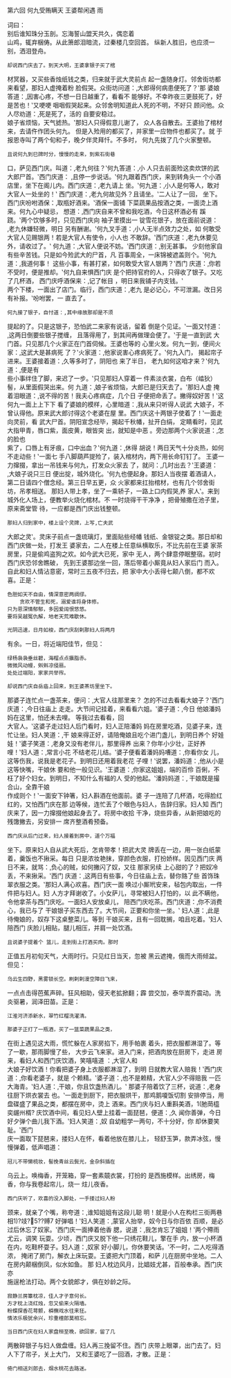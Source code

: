 第六回	 何九受贿瞒天	 王婆帮闲遇	雨	  	
 
 
 	 	
词曰：	 	
  	别后谁知珠分玉剖。忘海誓山盟天共久，偶恋着	
山鸡，辄弃梱俦。从此箫郎泪暗流，过秦楼几空回首。
纵新人胜旧，也应须一别，洒泪登舟。	 	
 
  	却说西门庆去了。到天大明，王婆拿银子买了棺	
材冥器，又买些香烛纸钱之类，归来就于武大灵前点
起一盏随身灯。邻舍街坊都来看望，那妇人虚掩着粉
脸假哭。众街坊问道：‚大郎得何病患便死了？‛那
婆娘答道：‚因害心疼，不想一日日越重了，看看不
能够好。不幸昨夜三更鼓死了，好是苦也！‛又哽哽 
咽咽假哭起来。众邻舍明知道此人死的不明，不好只
顾问他。众人尽劝道：‚死是死了，活的	自要安稳过。	
娘子省烦恼，天气摅热。‛那妇人只得假意儿谢了，
众人各自散去。王婆抬了棺材来，去请仵作团头何九。
但是入殓用的都买了，并家里一应物件也都买了。就
于报恩寺叫了两个旬和子，晚夕伴灵拜忏。不多时，
何九先拨了几个火家整顿。	 	
 
  	且说何九到巳牌时分，慢慢的走来，到紫石街巷	
口，萨见西门庆。叫道：‚老九何往？‛何九答道：‚小
人只去前面殓这卖炊饼的武大郎尸首。‛西门庆道：
‚且停一步说话。‛何九跟着西门庆，来到转角头一
个小酒店里，坐下在阁儿内。西门庆道：‚老九请上
坐。‛何九道：‚小人是何等人，敢对大官人一处坐的！‛
西门庆道：‚老九何故见外？且请坐。‛二人让了一回，
坐下。西门庆吩咐酒保：‚取瓶好酒来。‛酒保一面铺
下菜蔬果品按酒之类，一面烫上酒来。何九心中疑忌，
想道：‚西门庆自来不曾和我吃酒，今日这杯酒必有
蹊跷。‛两个饮够多时，只见西门庆向	袖子里摸出一 
锭雪花银子，放在面前说道：‚老九休嫌轻微，明日
另有酬谢。‛何九叉手道：‚小人无半点效力之处，如
何敢受大官人见赐银两！若是大官人有使令，小人也
不敢辞。‛西门庆道：‚老九休要见外，请收过了。‛
何九道：‚大官人便说不妨。‛西门庆道：‚别无甚事。
少刻他家自有些辛苦钱。只是如今殓武大的尸首，凡
百事周全，一床锦被遮盖则个。‛何九道：‚我道何事！
这些小事，有甚打紧，如何敢受大官人银两？‛西门
庆道：‚你若不受时，便是推却。‛何九自来惧西门庆
是个把持官府的人，只得收了银子。又吃了几杯酒，
西门庆呼酒保来：‚记了帐目	，明日来我铺子内支钱。‛	
两个下楼，一面出了店门。临行，西门庆道：‚老九
是必记心，不可泄漏。改日另有补报。‛吩咐罢，一
直去了。	 	
 
  	何九接了银子，自忖道：‚其中缘故那却是不须	
提起的了。只是这银子，恐怕武二来家有说话，留着
倒是个见证。‛一面又忖道：‚这两日倒要些银子搅缠，
且落得用了，到其间再做理会便了。‛于是一直到武 
大门首。只见那几个火家正在门首伺候。王婆也等的
心里火发。何九一到，便间火家：‚这武大是甚病死
了？‛火家道：‚他家说害心疼病死了。‛何九入门，
揭起帘子进来。王婆接着道：‚久等多时了，阴阳也
来了半日，	老九如何这咱才来？‛何九道：‚便是有	
些小事绊住了脚，来迟了一步。‛只见那妇人穿着一
件素淡衣裳，白布（崉狄）髻，从里面假哭出来。何
九道：‚娘子省烦恼，大郎已是归天去了。‛那妇人虚
掩着泪眼道：‚说不得的苦！我夫心疼病症，几个日
子便把命丢了。撇得奴好苦！‛这何九一面上上下下
看了婆娘的模样，心里暗道：‚我从来只听得人说武
大娘子，不曾认得他。原来武大郎讨得这个老婆在屋
里。西门庆这十两银子使着了！‛一面走向灵前，看
武大尸首。阴阳宣念经毕，揭起千秋幡，扯开白绢，
定睛看时，见武大指甲青，唇口紫，面皮黄，眼皆突
出，就知是中恶	。旁边那两个火家说道：‚怎的脸也	
紫了，口唇上有牙痕，口中出血？‛何九道：‚休得
胡说！两日天气十分炎热，如何不走动些！‛一面七
手八脚葫芦提殓了，装入棺材内，两下用长命钉钉了。 
王婆一力撺掇，拿出一吊钱来与何九，打发众火家去
了，就问：‚几时出去？‛王婆道：‚大娘子说只三日
便出掟，城外烧化。‛何九也便起身。那妇人当夜摆
着酒请人，第二日请四个僧念经。第三日早五更，众
火家都来扛抬棺材，也有几个邻舍街坊，吊孝相送。
那妇人带上孝，坐了一乘轿子，一路上口内假哭‚养
家人‛。来到城外化人场上，便教举火烧化棺材。不
一时烧得干干净净	，把骨殖撒在池子里，原来斋堂管	
待，一应都是西门庆出钱整顿。	 	
 
  	那妇人归到家中，楼上设个灵牌，上写‚亡夫武	
大郎之灵‛。灵床子前点一盏琉璃灯，里面贴些经幡
钱纸、金银锭之类。那日却和西门庆做一处，打发王
婆家去，二人在楼上任意纵横取乐，不比先前在王婆
家茶房里，只是偷鸡盗狗之欢。如今武大已死，家中
无人，两个肆意停眠整宿。初时西门庆恐邻舍瞧破，
先到王婆那边坐一回，落后带着小厮竟从妇人家后门
而入。自此和妇人情沾意密，常时三五夜不归去，把
家中大小丢得七颠八倒，都不欢喜。正是：	  
 
  	色胆如天不自由，情深意密两绸缪。	 	
 	 	贪欢不管生和死，溺爱谁将身体修。	 	
  	只为恩深情郁郁，多因爱阔恨悠悠。	 	
  	要将吴越冤仇解，地老天荒难歇休。	 	
 
  	光阴迅速，日月如梭，西门庆刮剌那妇人将两月	
有余。一日，将近端阳佳节，但见：	 	
 
  	绿杨袅袅垂丝碧，海榴点点攍脂赤。	 	
  	微微风动幔，斞斞凉侵扇。	 	
  	处处过端阳，家家共举宱。	 	
 
  	却说西门庆自岳庙上回来，到王婆茶坊里坐下。	
那婆子连忙点一盏茶来，便问：‚大官人往那里来？
怎的不过去看看大娘子？‛西门庆道：‚今日往庙上
走走。大节间记挂着，来看看六姐。‛婆子道：‚今日
他娘潘妈妈在这里，怕还未去哩。	等我过去看看，回	
大官人。‛这婆子走过妇人后门看时，妇人正陪潘妈 
妈在房里吃酒，见婆子来，连忙让坐。妇人笑道：‚干
娘来得正好，请陪俺娘且吃个进门盏儿，到明日养个
好娃娃！‛婆子笑道：‚老身又没有老伴儿，那里得养
出来？你年小少壮，正好养哩！‛妇人道：‚常言小花
不结老花儿结。‛婆子便看着潘妈妈嘈道：‚你看你女
儿，这等伤我，说我是老花子。到明日还用着我老花
子哩！‛说罢，潘妈道：‚他从小是这等快嘴，干娘休
要和他一般见识。‛王婆道：‚你家这姐姐，端的百伶
百俐，不枉了好个妇女。到明日，不知什么有福的人
受的他起。‛潘妈妈道：‚	干娘既是撮合山，全靠干娘	
作成则个！‛一面安下钟箸，妇人斟酒在他面前。婆
子一连陪了几杯酒，吃得脸红红的，又怕西门庆在那
边等候，连忙丢了个眼色与妇人，告辞归家。妇人知
西门庆来了，因一力撺掇他娘起身去了。将房中收拾
干净，烧些异香，从新把娘吃的残馓撇去，另安排一
席齐整酒肴预备。	 	
 
  	西门庆从后门过来，妇人接着到房中，道个万福	
坐下。原来妇人自从武大死后，怎肯带孝！把武大灵 
牌丢在一边，用一张白纸蒙着，羹饭也不揪采。每日
只是浓妆艳抹，穿颜色衣服，打扮娇样。因见西门庆
两日不来，就骂：‚负心的贼，如何撇闪了奴，又往
那家另续	上心甜的了？把奴冷丢，不来揪采。‛西门	
庆道：‚这两日有些事，今日往庙上去，替你臵了些
首饰珠翠衣服之类。‛那妇人满心欢喜。西门庆一面
唤过小厮玳安来，毡包内取出，一件件把与妇人。妇
人方才拜谢收了。小女萨儿，寻常被妇人打怕的，以
此不瞒他，令他拿茶与西门庆吃。一面妇人安放桌儿，
陪西门庆吃茶。西门庆道：‚你不消费心，我已与了
干娘银子买东西去了。大节间，正要和你坐一坐。‛
妇人道：‚此是待俺娘的，奴存下这桌整菜儿。等到
干娘买来，且有一回耽搁，咱且吃着。‛妇人陪西门
庆脸儿相贴，腿儿相压，并肩一处饮酒。	 	
 
  	且说婆子提着个	篮儿，走到街上打酒买肉。那时	
正值五月初旬天气，大雨时行。只见红日当天，忽被
黑云遮掩，俄而大雨倾盆。但见：	 	
  
  	乌云生四野，黑雾锁长空。刷剌剌漫空障日飞来，	
一点点击得芭蕉声碎。狂风相助，侵天老拡掀翻；霹
尝交加，泰华嵩乔震动。洗炎驱暑，润泽田苗。正是：	 	
 
  	江淮河济添新水，翠竹红榴洗濯清。	 	
 
  	那婆子正打了一瓶酒，买了一篮菜蔬果品之类，	
在街上遇见这大雨，慌忙躲在人家房掐下，用手帕裹
着头，把衣服都淋湿了。等了一歇，那雨脚慢了些，
大步云飞来家。进入门来，把酒肉放在厨房下，走进
房来，看妇人和西门庆饮酒，笑嘻嘻道	：‚大官人和	
大娘子好饮酒！你看把婆子身上衣服都淋湿了，到明
日就教大官人赔我！‛西门庆道：‚你看老婆子，就是
个赖精。‛婆子道：‚也不是赖精，大官人少不得赔我
一匹大海青。‛妇人道：‚干娘，你且饮盏热酒儿。‛
那婆子陪着饮了三杯，说道：‚老身往厨下烘衣裳去
也。‛一面走到厨下，把衣服烘干，那鸡鹅嗄饭切割
安排停当，用盘碟盛了果品之类，都摆在房中，烫上
酒来。西门庆与妇人重斟美酒，1(肔菵橀奕龌州楈?
庆饮酒中间，看见妇人壁上挂着一面琵琶，便道：‚久
闻你善弹，今日好夕弹个曲儿我下酒。‛妇人笑道：‚奴
自幼粗学一两句，不十分好，你	却休要笑耻。‛西门	
庆一面取下琵琶来，搂妇人在怀，看着他放在膝儿上，
轻舒玉笋，款弄冰弦，慢慢弹着，低声唱道：	 	
 
  	冠儿不带懒梳妆，髻挽青丝云鬓光，金杂斜插在	
乌云上。唤梅香，开笼箱，穿一套素竸衣裳，打扮的
是西施模样。出绣房，梅香，你与我卷起帘儿，烧一
炷儿夜香。	 	
 
  	西门庆听了，欢喜的没入脚处，一手搂过妇人粉	
颈来，就亲了个嘴，称夸道：‚谁知姐姐有这段儿聪
明！就是小人在构栏三街两巷相1)?攱?5??赙7
好弹唱！‛妇人笑道：‚蒙官人抬举，奴今日与你百依
百顺，是必过后休忘了奴家。‛西门庆一面捧着他香
腮，说道：‚我怎肯忘了姐姐！‛两个殢雨尤云，调笑
玩耍。少顷，西门庆又脱下他一只绣花鞋儿，擎在手
内，放一小杯酒在内，吃鞋杯耍子。妇人道：‚奴家 
好小脚儿，你休要笑话。‛不一时，二人吃得酒浓，
掩闭了房门，解衣上床玩耍。王婆把大门顶着，和萨
儿在厨房中坐地。二人在房内颠梱倒凤，似水如鱼。
那	妇人枕边风月，比娼妓尤甚，百般奉承。西门庆亦	
施逞枪法打动。两个女貌郎才，俱在妙龄之际。	 	
 
  	寂静兰房簟枕凉，佳人才子意何长。	 	
  	方才枕上浇红烛，忽又偷来火隔墙。	 	
  	粉蝶探香花萼颤，橓橅戏水往来狂。	 	
  	情浓乐极犹余兴，珍重檀郎莫相忘。	 	
 
  	当日西门庆在妇人家盘桓至晚，欲回家，留了几	
两散碎银子与妇人做盘缠。妇人再三挽留不住。西门
庆带上眼罩，出门去了。妇人下了帘子，关上大门，
又和王婆吃了一回酒，才散。正是：	 	
 
  	倚门相送刘郎去，烟水桃花去路迷。	 	 	
 
